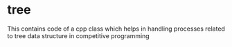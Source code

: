 # tree
This contains code of a cpp class which helps in handling processes related to tree data structure in competitive programming
